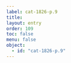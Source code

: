 ```yaml
---
label: cat-1826-p.9
title: 
layout: entry
order: 109
toc: false
menu: false
object:
  - id: "cat-1826-p.9"
---
```

